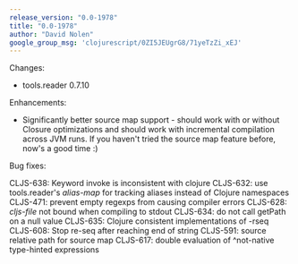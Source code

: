 ```yaml
---
release_version: "0.0-1978"
title: "0.0-1978"
author: "David Nolen"
google_group_msg: 'clojurescript/0ZI5JEUgrG8/71yeTzZi_xEJ'
---
```


Changes:

* tools.reader 0.7.10

Enhancements:

* Significantly better source map support - should work with or without Closure optimizations and should work with incremental compilation across JVM runs. If you haven't tried the source map feature before, now's a good time :)

Bug fixes:

CLJS-638: Keyword invoke is inconsistent with clojure
CLJS-632: use tools.reader's *alias-map* for tracking aliases instead of Clojure namespaces
CLJS-471: prevent empty regexps from causing compiler errors
CLJS-628: *cljs-file* not bound when compiling to stdout
CLJS-634: do not call getPath on a null value
CLJS-635: Clojure consistent implementations of -rseq
CLJS-608: Stop re-seq after reaching end of string
CLJS-591: source relative path for source map
CLJS-617: double evaluation of ^not-native type-hinted expressions
